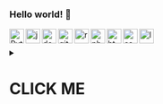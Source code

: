 ### Hello world! 👋

<img align="left" alt="Python" width="26px" src="https://img.icons8.com/color/48/000000/python.png" />
<img align="left" alt="javascript" width="26px" src="https://img.icons8.com/color/48/000000/javascript.png" />
<img align="left" alt="docker" width="26px" src="https://img.icons8.com/color/48/000000/docker.png" />
<img align="left" alt="git" width="26px" src="https://img.icons8.com/color/48/000000/git.png" />
<img align="left" alt="react" width="26px" src="https://img.icons8.com/plasticine/100/000000/react.png"/>
<img align="left" alt="php" width="26px" src="https://img.icons8.com/officel/16/000000/php-logo.png"/>
<img align="left" alt="html" width="26px" src="https://img.icons8.com/color/48/000000/html-5.png"/>
<img align="left" alt="css" width="26px" src="https://img.icons8.com/color/48/000000/css3.png"/>
<img align="left" alt="less" width="26px" src="https://img.icons8.com/color/48/000000/sass.png"/>



<br />
<br />

 

<details>
<summary>

# CLICK ME
</summary>
<p>

#### yes, even hidden code blocks!

```python

Here are some ideas to get you started:
- 🔭 I’m currently working on my first unity 2D game.
- 🤔 I'm looking to contribute on some open source projects, ideas?
 
- 🔭 I’m currently working on ...
- 🌱 I’m currently learning ...
- 👯 I’m looking to collaborate on ...
- 🤔 I’m looking for help with ...
- 💬 Ask me about ...

- 😄 Pronouns: ...
- ⚡ Fun fact: ...


<img align="left" alt="console" width="26px" src="https://img.icons8.com/material-rounded/24/000000/console.png" />
<img align="left" alt="vim" width="26px" src="https://api.iconify.design/logos-vim.svg" />
-->
